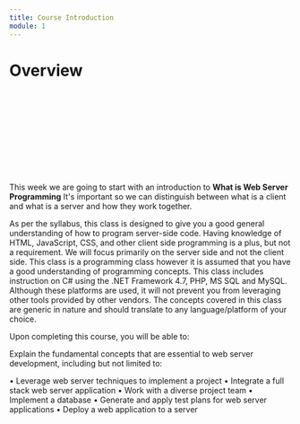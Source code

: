 ```yaml
---
title: Course Introduction
module: 1
---
```


# Overview

<div class="embed-responsive embed-responsive-16by9"><iframe class="embed-responsive-item" src="" frameborder="0" allowfullscreen></iframe></div>

This week we are going to start with an introduction to **What is Web Server Programming**  It's important so we can distinguish between what is a client and what is a server and how they work together.

As per the syllabus, this class is designed to give you a good general understanding of how to program server-side code.  Having knowledge of HTML, JavaScript, CSS, and other client side programming is a plus, but not a requirement. We will focus primarily on the server side and not the client side. This class is a programming class however it is assumed that you have a good understanding of programming concepts.  This class includes instruction on C# using the .NET Framework 4.7, PHP, MS SQL and MySQL.  Although these platforms are used, it will not prevent you from leveraging other tools provided by other vendors.  The concepts covered in this class are generic in nature and should translate to any language/platform of your choice.

Upon completing this course, you will be able to: 

Explain the fundamental concepts that are essential to web server development, including but not limited to:

• Leverage web server techniques to implement a project
• Integrate a full stack web server application
• Work with a diverse project team
• Implement a database
• Generate and apply test plans for web server applications
• Deploy a web application to a server
